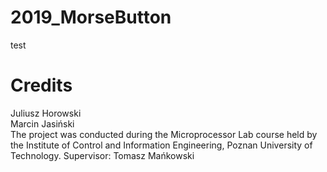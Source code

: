 # 2019_MorseButton
test
# Credits
Juliusz Horowski  
Marcin Jasiński  
The project was conducted during the Microprocessor Lab course held by the Institute of Control and Information Engineering, Poznan University of Technology. Supervisor: Tomasz Mańkowski
